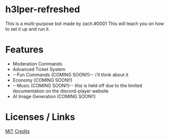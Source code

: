 # h3lper-refreshed
This is a multi-purpose bot made by zach.#0001 This will teach you on how to set it up and run it.

# Features

- Moderation Commands
- Advanced Ticket System
- --Fun Commands (COMING SOON!!)-- i'll think about it
- Economy (COMING SOON!!)
- --Music (COMING SOON!!)-- this is held off due to the limited documentation on the discord-player website
- AI Image Generation (COMING SOON!!)

# Licenses / Links

[MIT](https://choosealicense.com/licenses/mit/)
[Credits](https://github.com/Potatopy/h3lper-refreshed-v1/blob/master/CREDITS.md)